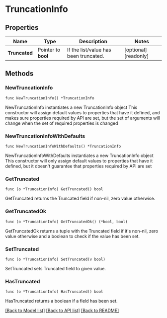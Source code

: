 # TruncationInfo

## Properties

Name | Type | Description | Notes
------------ | ------------- | ------------- | -------------
**Truncated** | Pointer to **bool** | If the list/value has been truncated. | [optional] [readonly] 

## Methods

### NewTruncationInfo

`func NewTruncationInfo() *TruncationInfo`

NewTruncationInfo instantiates a new TruncationInfo object
This constructor will assign default values to properties that have it defined,
and makes sure properties required by API are set, but the set of arguments
will change when the set of required properties is changed

### NewTruncationInfoWithDefaults

`func NewTruncationInfoWithDefaults() *TruncationInfo`

NewTruncationInfoWithDefaults instantiates a new TruncationInfo object
This constructor will only assign default values to properties that have it defined,
but it doesn't guarantee that properties required by API are set

### GetTruncated

`func (o *TruncationInfo) GetTruncated() bool`

GetTruncated returns the Truncated field if non-nil, zero value otherwise.

### GetTruncatedOk

`func (o *TruncationInfo) GetTruncatedOk() (*bool, bool)`

GetTruncatedOk returns a tuple with the Truncated field if it's non-nil, zero value otherwise
and a boolean to check if the value has been set.

### SetTruncated

`func (o *TruncationInfo) SetTruncated(v bool)`

SetTruncated sets Truncated field to given value.

### HasTruncated

`func (o *TruncationInfo) HasTruncated() bool`

HasTruncated returns a boolean if a field has been set.


[[Back to Model list]](../README.md#documentation-for-models) [[Back to API list]](../README.md#documentation-for-api-endpoints) [[Back to README]](../README.md)


